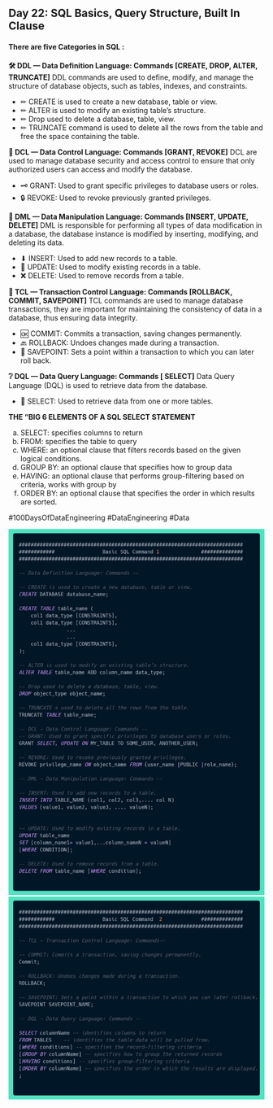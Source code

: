 ## Day 22: SQL Basics, Query Structure, Built In Clause

#### There are five Categories in SQL :

**🛠 DDL — Data Definition Language: Commands [CREATE, DROP, ALTER, TRUNCATE]**
DDL commands are used to define, modify, and manage the structure of database objects, such as tables, indexes, and constraints.
-  ✏ CREATE is used to create a new database, table or view.
-  ✏ ALTER is used to modify an existing table’s structure.
-  ✏ Drop used to delete a database, table, view.
-  ✏ TRUNCATE command is used to delete all the rows from the table and free the space containing the table.

**🔐 DCL — Data Control Language: Commands [GRANT, REVOKE]**
DCL are used to manage database security and access control to ensure that only authorized users can access and modify the database. 
-  🗝 GRANT: Used to grant specific privileges to database users or roles.
-  🔒 REVOKE: Used to revoke previously granted privileges.

**📝 DML — Data Manipulation Language: Commands [INSERT, UPDATE, DELETE]**
DML is responsible for performing all types of data modification in a database, the database instance is modified by inserting, modifying, and deleting its data.
-  ⬇ INSERT: Used to add new records to a table.
-  🔄 UPDATE: Used to modify existing records in a table.
-  ❌ DELETE: Used to remove records from a table.

**🛃 TCL — Transaction Control Language: Commands [ROLLBACK, COMMIT, SAVEPOINT]**
TCL commands are used to manage database transactions, they are important for maintaining the consistency of data in a database, thus ensuring data integrity.
-  🆗 COMMIT: Commits a transaction, saving changes permanently.
-  🔙 ROLLBACK: Undoes changes made during a transaction.
-  💾 SAVEPOINT: Sets a point within a transaction to which you can later roll back.

**❔ DQL — Data Query Language: Commands [ SELECT]**
Data Query Language (DQL) is used to retrieve data from the database.
-  🔎 SELECT: Used to retrieve data from one or more tables.

**THE “BIG 6 ELEMENTS OF A SQL SELECT STATEMENT**
<ol type="a">
<li> SELECT: specifies columns to return</li>
<li> FROM: specifies the table to query</li>
<li> WHERE: an optional clause that filters records based on the given logical conditions.</li>
<li> GROUP BY: an optional clause that specifies how to group data</li>
<li> HAVING: an optional clause that performs group-filtering based on criteria, works with group by</li>
<li> ORDER BY: an optional clause that specifies the order in which results are sorted.</li>
</ol>


#100DaysOfDataEngineering #DataEngineering #Data


![Basic SQL 1](1699638163708.jpg)
![Basic SQL 2](1699638163500.jpg)


